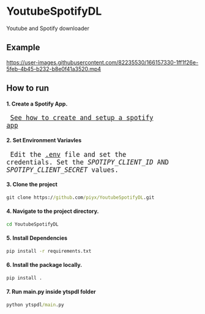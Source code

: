 # YoutubeSpotifyDL

Youtube and Spotify downloader

## Example

https://user-images.githubusercontent.com/82235530/166157330-1ff1f26e-5feb-4b45-b232-b8e0f41a3520.mp4


## How to run
#### 1. Create a Spotify App. 
<big><pre>
[See how to create and setup a spotify app](./SETUP.md)
</pre></big>

#### 2. Set Environment Variavles
<big><pre>
Edit the [.env](./.env) file and set the credentials.
Set the *SPOTIPY_CLIENT_ID* AND *SPOTIPY_CLIENT_SECRET* values.
</pre></big>

#### 3. Clone the project  
```cmd
git clone https://github.com/piyx/YoutubeSpotifyDL.git
```  

#### 4. Navigate to the project directory.
```cmd
cd YoutubeSpotifyDL
```

#### 5. Install Dependencies  
```cmd
pip install -r requirements.txt
```

#### 6. Install the package locally.
```cmd
pip install .
```

#### 7. Run main.py inside ytspdl folder  
```cmd
python ytspdl/main.py
```
